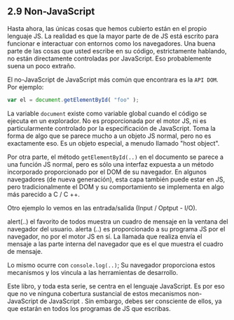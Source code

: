 ## 2.9 Non-JavaScript

Hasta ahora, las únicas cosas que hemos cubierto están en el propio lenguaje JS. La realidad es que la mayor parte de
 de JS está escrito para funcionar e interactuar con entornos como los navegadores. Una buena parte de las cosas que usted escribe en su código, estrictamente hablando, no están directamente controladas por JavaScript. Eso probablemente suena un poco extraño.

El no-JavaScript de JavaScript más común que encontrara es la `API DOM`. Por ejemplo:

```js
var el = document.getElementById( "foo" );
```

La variable `document` existe como variable global cuando el código se ejecuta en un explorador. No es proporcionada por el motor JS, ni es particularmente controlado por la especificación de JavaScript. Toma la forma de algo que se parece mucho a un objeto JS normal, pero no es exactamente eso. Es un objeto especial, a menudo llamado "host object".

Por otra parte, el método `getElementById(..)` en el documento se parece a una función JS normal, pero es sólo una interfaz expuesta a un método incorporado proporcionado por el DOM de su navegador. En algunos navegadores \(de nueva generación\), esta capa también puede estar en JS, pero tradicionalmente el DOM y su comportamiento se implementa en algo más parecido a C / C ++.

Otro ejemplo lo vemos en las entrada/salida \(Input / Optput - I/O\).

alert(..) el favorito de todos muestra un cuadro de mensaje en la ventana del navegador del usuario. alerta (..) es proporcionado a su programa JS por el navegador, no por el motor JS en sí. La llamada que realiza envía el mensaje a las parte interna del navegador que es el que muestra el cuadro de mensaje.

Lo mismo ocurre con `console.log(..)`; Su navegador proporciona estos mecanismos y los vincula a las herramientas de desarrollo.

Este libro, y toda esta serie, se centra en el lenguaje JavaScript. Es por eso que no ve ninguna cobertura sustancial de estos mecanismos non-JavaScript de JavaScript . Sin embargo, debes ser consciente de ellos, ya que estarán en todos los programas de JS que escribas.
